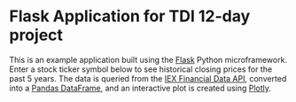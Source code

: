 # Flask Application for TDI 12-day project

This is an example application built using the <a href="http://flask.pocoo.org/" target="_blank">Flask</a> Python microframework. Enter a stock ticker symbol below to see historical closing prices for the past 5 years. The data is queried from the <a href="https://iextrading.com/developer/" target="_blank">IEX Financial Data API</a>, converted into a <a href="https://pandas.pydata.org/" target="_blank">Pandas DataFrame</a>, and an interactive plot is created using <a href="https://plot.ly/" target="_blank">Plotly</a>.